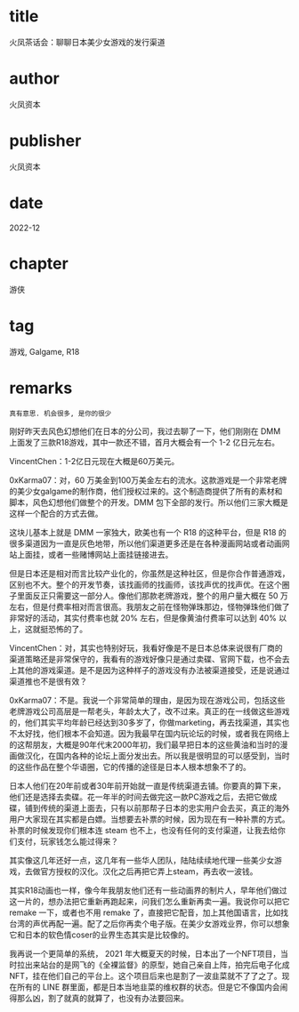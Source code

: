 # title
火凤茶话会：聊聊日本美少女游戏的发行渠道

# author
火凤资本

# publisher
火凤资本

# date
2022-12

# chapter
游侠

# tag
游戏, Galgame, R18

# remarks
`真有意思. 机会很多, 是你的很少`

刚好昨天去风色幻想他们在日本的分公司，我过去聊了一下，他们刚刚在 DMM 上面发了三款R18游戏，其中一款还不错，首月大概会有一个 1-2 亿日元左右。

VincentChen：1-2亿日元现在大概是60万美元。 

0xKarma07：对，60 万美金到100万美金左右的流水。这款游戏是一个非常老牌的美少女galgame的制作商，他们授权过来的。这个制造商提供了所有的素材和脚本，风色幻想他们做整个的开发。DMM 包下全部的发行。所以他们三家大概是这样一个配合的方式去做。

这块儿基本上就是 DMM 一家独大，欧美也有一个 R18 的这种平台，但是 R18 的很多渠道因为一直是灰色地带，所以他们渠道更多还是在各种漫画网站或者动画网站上面挂，或者一些赌博网站上面挂链接进去。 

但是日本还是相对而言比较产业化的，你虽然是这种社区，但是你合作普通游戏，区别也不大。整个的开发节奏，该找画师的找画师，该找声优的找声优。在这个圈子里面反正只需要这一部分人。像他们那款老牌游戏，整个的用户量大概在 50 万左右，但是付费率相对而言很高。我朋友之前在怪物弹珠那边，怪物弹珠他们做了非常好的活动，其实付费率也就 20% 左右，但是像黄油付费率可以达到 40% 以上，这就挺恐怖的了。 

VincentChen：对，其实也特别好玩，我看好像是不是日本总体来说很有厂商的渠道策略还是非常保守的，我看有的游戏好像只是通过卖碟、官网下载，也不会去上其他的游戏渠道。是不是因为这种样子的游戏没有办法被渠道接受，还是说通过渠道推也不是很有效？ 

0xKarma07：不是。我说一个非常简单的理由，是因为现在游戏公司，包括这些老牌游戏公司高层是一帮老头，年龄太大了，改不过来。真正的在一线做这些游戏的，他们其实平均年龄已经达到30多岁了，你做marketing，再去找渠道，其实也不太好找，他们根本不会知道。因为我最早在国内玩论坛的时候，或者我在网络上的这帮朋友，大概是90年代末2000年初，我们最早把日本的这些黄油和当时的漫画做汉化，在国内各种的论坛上面分发出去。所以我是很明显的可以感受到，当时的这些作品在整个华语圈，它的传播的途径是日本人根本想象不了的。

日本人他们在20年前或者30年前开始就一直是传统渠道去铺。你要真的算下来，他们还是选择去卖碟。花一年半的时间去做完这一款PC游戏之后，去把它做成碟，铺到传统的渠道上面去，只有以前那帮子日本的忠实用户会去买，真正的海外用户大家现在其实都是白嫖。当想要去补票的时候，因为现在有一种补票的方式。补票的时候发现你们根本连 steam 也不上，也没有任何的支付渠道，让我去给你们支付，玩家钱怎么能过得来？

其实像这几年还好一点，这几年有一些华人团队，陆陆续续地代理一些美少女游戏，去做官方授权的汉化。汉化之后再把它弄上steam，再去收一波钱。

其实R18动画也一样，像今年我朋友他们还有一些动画界的制片人，早年他们做过这一片的，想办法把它重新再跑起来，问我们怎么重新再卖一遍。我说你可以把它 remake 一下，或者也不用 remake 了，直接把它配音，加上其他国语言，比如找台湾的声优再配一遍。配了之后你再卖个电子版。在美少女游戏业界，你可以想象它和日本的软色情coser的业界生态其实是比较像的。 

我再说一个更简单的系统， 2021 年大概夏天的时候，日本出了一个NFT项目，当时拉出来站台的是网飞的《全裸监督》的原型，她自己亲自上阵，拍完后电子化成NFT，挂在他们自己的平台上。这个项目后来也是割了一波韭菜就不了了之了。现在所有的 LINE 群里面，都是日本当地韭菜的维权群的状态。但是它不像国内会闹得那么凶，割了就真的就算了，也没有办法要回来。
